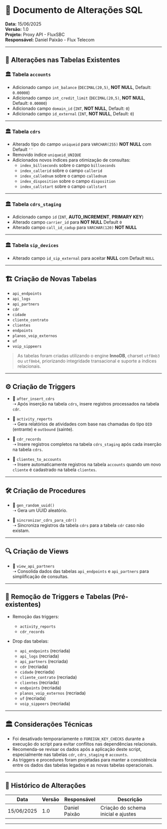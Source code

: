 
# 📄 Documento de Alterações SQL  
**Data:** 15/06/2025  
**Versão:** 1.0  
**Projeto:** Proxy API - FluxSBC  
**Responsável:** Daniel Paixão - Flux Telecom  

---

## 🔧 Alterações nas Tabelas Existentes

### 🏛️ Tabela `accounts`
- Adicionado campo `int_balance` (`DECIMAL(20,5)`, **NOT NULL**, Default: `0.00000`)  
- Adicionado campo `int_credit_limit` (`DECIMAL(20,5)`, **NOT NULL**, Default: `0.00000`)  
- Adicionado campo `domain_id` (`INT`, **NOT NULL**, Default: `0`)  
- Adicionado campo `id_external` (`INT`, **NOT NULL**, Default: `0`)  

---

### 🏛️ Tabela `cdrs`
- Alterado tipo do campo `uniqueid` para `VARCHAR(255)` **NOT NULL** com Default `''`  
- Removido índice `uniqueid_UNIQUE`  
- Adicionados novos índices para otimização de consultas:  
  - `index_billseconds` sobre o campo `billseconds`  
  - `index_callerid` sobre o campo `callerid`  
  - `index_callednum` sobre o campo `callednum`  
  - `index_disposition` sobre o campo `disposition`  
  - `index_callstart` sobre o campo `callstart`  

---

### 🏛️ Tabela `cdrs_staging`
- Adicionado campo `id` (`INT`, **AUTO_INCREMENT**, **PRIMARY KEY**)  
- Alterado campo `carrier_id` para **NOT NULL** Default `0`  
- Alterado campo `call_id_cadup` para `VARCHAR(120)` **NOT NULL**  

---

### 🏛️ Tabela `sip_devices`
- Alterado campo `id_sip_external` para aceitar **NULL** com Default `NULL`  

---

## 🏗️ Criação de Novas Tabelas

- `api_endpoints`  
- `api_logs`  
- `api_partners`  
- `cdr`  
- `cidade`  
- `cliente_contrato`  
- `clientes`  
- `endpoints`  
- `planos_voip_externos`  
- `uf`  
- `voip_sippeers`  

> As tabelas foram criadas utilizando o engine **InnoDB**, charset `utf8mb3` ou `utf8mb4`, priorizando integridade transacional e suporte a índices relacionais.

---

## ⚙️ Criação de Triggers

- 🔸 `after_insert_cdrs`  
  ➝ Após inserção na tabela `cdrs`, insere registros processados na tabela `cdr`.

- 🔸 `activity_reports`  
  ➝ Gera relatórios de atividades com base nas chamadas do tipo `DID` (entrante) e `outbound` (sainte).

- 🔸 `cdr_records`  
  ➝ Insere registros completos na tabela `cdrs_staging` após cada inserção na tabela `cdrs`.

- 🔸 `clientes_to_accounts`  
  ➝ Insere automaticamente registros na tabela `accounts` quando um novo `cliente` é cadastrado na tabela `clientes`.

---

## 🛠️ Criação de Procedures

- 🔹 `gen_random_uuid()`  
  ➝ Gera um UUID aleatório.

- 🔹 `sincronizar_cdrs_para_cdr()`  
  ➝ Sincroniza registros da tabela `cdrs` para a tabela `cdr` caso não existam.

---

## 🔍 Criação de Views

- 🔸 `view_api_partners`  
  ➝ Consolida dados das tabelas `api_endpoints` e `api_partners` para simplificação de consultas.

---

## 🚫 Remoção de Triggers e Tabelas (Pré-existentes)

- Remoção das triggers:
  - `activity_reports`
  - `cdr_records`

- Drop das tabelas:
  - `api_endpoints` (recriada)
  - `api_logs` (recriada)
  - `api_partners` (recriada)
  - `cdr` (recriada)
  - `cidade` (recriada)
  - `cliente_contrato` (recriada)
  - `clientes` (recriada)
  - `endpoints` (recriada)
  - `planos_voip_externos` (recriada)
  - `uf` (recriada)
  - `voip_sippeers` (recriada)

---

## 🏛️ Considerações Técnicas
- Foi desativado temporariamente o `FOREIGN_KEY_CHECKS` durante a execução do script para evitar conflitos nas dependências relacionais.  
- Recomenda-se revisar os dados após a aplicação deste script, especialmente nas tabelas `cdr`, `cdrs_staging` e `accounts`.  
- As triggers e procedures foram projetadas para manter a consistência entre os dados das tabelas legadas e as novas tabelas operacionais.  

---

## 📌 Histórico de Alterações

| Data       | Versão | Responsável       | Descrição                          |
|-------------|--------|-------------------|-------------------------------------|
| 15/06/2025  | 1.0    | Daniel Paixão     | Criação do schema inicial e ajustes|

---
